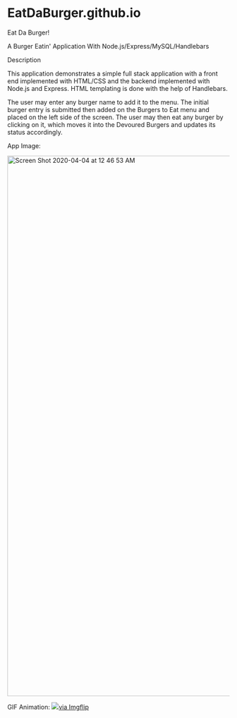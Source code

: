# EatDaBurger.github.io

Eat Da Burger!

A Burger Eatin' Application With Node.js/Express/MySQL/Handlebars

Description

This application demonstrates a simple full stack application with a front end implemented with HTML/CSS and the backend implemented with Node.js and Express. HTML templating is done with the help of Handlebars.

The user may enter any burger name to add it to the menu. The initial burger entry is submitted then added on the Burgers to Eat menu and placed on the left side of the screen. The user may then eat any burger by clicking on it, which moves it into the Devoured Burgers and updates its status accordingly.


App Image:

<img width="1226" alt="Screen Shot 2020-04-04 at 12 46 53 AM" src="https://user-images.githubusercontent.com/58242373/78419053-b31f9580-760f-11ea-9d67-ba296f0df31f.png">



GIF Animation:
<a href="https://imgflip.com/gif/3vjh53"><img src="https://imgflip.com/embed/3vjh53">via Imgflip</a>



